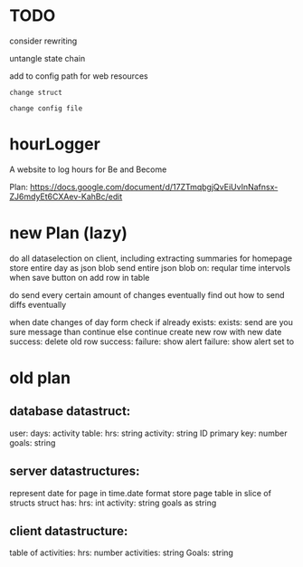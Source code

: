 # TODO
consider rewriting

untangle state chain

add to config path for web resources

    change struct
    
    change config file
    

# hourLogger
A website to log hours for Be and Become 

Plan:
https://docs.google.com/document/d/17ZTmqbgjQvEiUvInNafnsx-ZJ6mdyEt6CXAev-KahBc/edit

# new Plan (lazy)
do all dataselection on client, including extracting summaries for homepage
store entire day as json blob
send entire json blob on:
    reqular time intervols
    when save button
    on add row in table

do send every certain amount of changes eventually
find out how to send diffs eventually

when date changes of day form
    check if already exists:
     exists:
        send are you sure message than continue
        else continue
    create new row with new date
            success:
                delete old row
                    success:
                    failure:
                        show alert
            failure:
                show alert
                set to 

# old plan
## database datastruct:
user:
    days:
        activity table:
            hrs: string
            activity: string
            ID primary key: number
        goals: string
            

## server datastructures:
represent date for page in time.date format
store page table in slice of structs
    struct has:
        hrs: int
        activity: string
goals as string

## client datastructure:
table of activities:
    hrs: number
    activities: string
Goals: string
